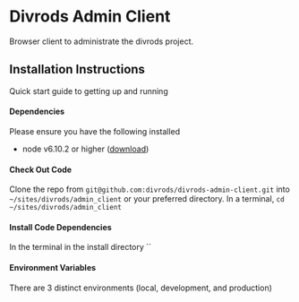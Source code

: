 # Divrods Admin Client

Browser client to administrate the divrods project.


## Installation Instructions
Quick start guide to getting up and running

#### Dependencies
Please ensure you have the following installed
* node v6.10.2 or higher ([download](https://nodejs.org/en/download/))

#### Check Out Code
Clone the repo from `git@github.com:divrods/divrods-admin-client.git` into `~/sites/divrods/admin_client` or your preferred directory.
In a terminal, `cd ~/sites/divrods/admin_client`

#### Install Code Dependencies
In the terminal in the install directory ``


#### Environment Variables
There are 3 distinct environments (local, development, and production)
